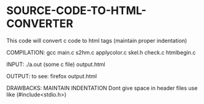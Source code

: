 # SOURCE-CODE-TO-HTML-CONVERTER
This code will convert c code to html tags (maintain proper indentation)

COMPILATION:
gcc main.c s2hm.c applycolor.c skel.h check.c htmlbegin.c

INPUT:
./a.out (some c file) output.html

OUTPUT:
to see:
firefox output.html

DRAWBACKS:
MAINTAIN INDENTATION
Dont give space in header files use like (#include<stdio.h>)
